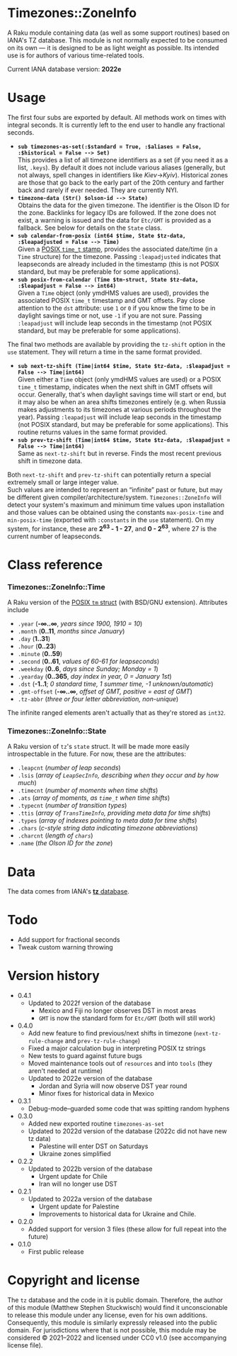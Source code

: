 # Timezones::ZoneInfo
A Raku module containing data (as well as some support routines) based on IANA's TZ database.
This module is not normally expected to be consumed on its own — it is designed to be as light weight as possible.
Its intended use is for authors of various time-related tools. 

Current IANA database version: **2022e** 

# Usage
The first four subs are exported by default.  All methods work on times with integral seconds. It is currently left to the end user to handle any fractional seconds.

  * **`sub timezones-as-set(:$standard = True, :$aliases = False, :$historical = False --> Set)`**  
This provides a list of all timezone identifiers as a set (if you need it as a list, `.keys`).  By default it does not include various aliases (generally, but not always, spell changes in identifiers like *Kiev*→*Kyiv*).  Historical zones are those that go back to the early part of the 20th century and farther back and rarely if ever needed.  They are currently NYI.
  * **`timezone-data (Str() $olson-id --> State)`**  
Obtains the data for the given timezone.   The identifier is the Olson ID for the zone.  Backlinks for legacy IDs are followed.  If the zone does not exist, a warning is issued and the data for `Etc/GMT` is provided as a fallback.  See below for details on the `State` class.
  * **`sub calendar-from-posix (int64 $time, State $tz-data, :$leapadjusted = False --> Time)`**  
Given a [POSIX `time_t` stamp](https://www.gnu.org/software/libc/manual/html_node/Time-Types.html), provides the associated date/time (in a `Time` structure) for the timezone.  Passing `:leapadjusted` indicates that leapseconds are already included in the timestamp (this is not POSIX standard, but may be preferable for some applications).
  * **`sub posix-from-calendar (Time $tm-struct, State $tz-data, :$leapadjust = False --> int64)`**  
Given a `Time` object (only ymdHMS values are used), provides the associated POSIX `time_t` timestamp and GMT offsets.  Pay close attention to the `dst` attribute: use `1` or `0` if you know the time to be in daylight savings time or not, use `-1` if you are not sure.  Passing `:leapadjust` will include leap seconds in the timestamp (not POSIX standard, but may be preferable for some applications). 

The final two methods are available by providing the `tz-shift` option in the `use` statement.  They will return a time in the same format provided.

  * **`sub next-tz-shift (Time|int64 $time, State $tz-data, :$leapadjust = False --> Time|int64)`**  
Given either a `Time` object (only ymdHMS values are used) or a POSIX `time_t` timestamp, indicates when the next shift in GMT offsets will occur. Generally, that's when daylight savings time will start or end, but it may also be when an area shifts timezones entirely (e.g. when Russia makes adjustments to its timezones at various periods throughout the year).  Passing `:leapadjust` will include leap seconds in the timestamp (not POSIX standard, but may be preferable for some applications).  This routine returns values in the same format provided.
  * **`sub prev-tz-shift (Time|int64 $time, State $tz-data, :$leapadjust = False --> Time|int64)`**  
Same as `next-tz-shift` but in reverse.  Finds the most recent previous shift in timezone data.

Both `next-tz-shift` and `prev-tz-shift` can potentially return a special extremely small or large integer value.  
Such values are intended to represent an “infinite” past or future, but may be different given compiler/architecture/system.
`Timezones::ZoneInfo` will detect your system's maximum and minimum time values upon installation and those
values can be obtained using the constants `max-posix-time` and `min-posix-time` (exported with `:constants` in the `use` statement).
On my system, for instance, these are **2<sup>63</sup> - 1 - 27**, and **0 - 2<sup>63</sup>**, where 27 is the current number of leapseconds.

# Class reference

### Timezones::ZoneInfo::Time

A Raku version of the [POSIX `tm` struct](https://www.gnu.org/software/libc/manual/html_node/Broken_002ddown-Time.html) (with BSD/GNU extension).  Attributes include 

  * `.year` (**-∞..∞**, *years since 1900, 1910 = 10*)
  * `.month` (**0..11**, *months since January*)
  * `.day` (**1..31**)
  * `.hour` (**0..23**)
  * `.minute` (**0..59**)
  * `.second` (**0..61**, *values of 60-61 for leapseconds*)
  * `.weekday` (**0..6**, *days since Sunday; Monday = 1*)
  * `.yearday` (**0..365**, *day index in year, 0 = January 1st*)
  * `.dst` (**-1..1**; *0 standard time, 1 summer time, -1 unknown/automatic*)
  * `.gmt-offset` (**-∞..∞**, *offset of GMT, positive = east of GMT*)
  * `.tz-abbr` (*three or four letter abbreviation, non-unique*)
  
The infinite ranged elements aren't actually that as they're stored as `int32`.

### Timezones::ZoneInfo::State

A Raku version of `tz`'s `state` struct.  It will be made more easily introspectable in the future.  For now, these are the attributes:
  * `.leapcnt` (*number of leap seconds*)
  * `.lsis` (*array of `LeapSecInfo`, describing when they occur and by how much*)
  * `.timecnt` (*number of moments when time shifts*)
  * `.ats` (*array of moments, as `time_t` when time shifts*)
  * `.typecnt` (*number of transition types*)
  * `.ttis` (*array of `TransTimeInfo`, providing meta data for time shifts*)
  * `.types` (*array of indexes pointing to meta data for time shifts*)
  * `.chars` (*c-style string data indicating timezone abbreviations*)
  * `.charcnt` (*length of `chars`*)
  * `.name` (*the Olson ID for the zone*)

# Data
The data comes from IANA's [**tz** database](https://www.iana.org/time-zones).  

# Todo
  * Add support for fractional seconds
  * Tweak custom warning throwing
  
# Version history
  * 0.4.1
    * Updated to 2022f version of the database
      * Mexico and Fiji no longer observes DST in most areas
      * `GMT` is now the standard form for `Etc/GMT` (both will still work)
  * 0.4.0
    * Add new feature to find previous/next shifts in timezone (`next-tz-rule-change` and `prev-tz-rule-change`)
    * Fixed a major calculation bug in interpreting POSIX tz strings
    * New tests to guard against future bugs
    * Moved maintenance tools out of `resources` and into `tools` (they aren't needed at runtime)
    * Updated to 2022e version of the database
      * Jordan and Syria will now observe DST year round
      * Minor fixes for historical data in Mexico
  * 0.3.1
    * Debug-mode–guarded some code that was spitting random hyphens
  * 0.3.0
    * Added new exported routine `timezones-as-set`
    * Updated to 2022d version of the database (2022c did not have new tz data)
      * Palestine will enter DST on Saturdays
      * Ukraine zones simplified
  * 0.2.2
    * Updated to 2022b version of the database
      * Urgent update for Chile
      * Iran will no longer use DST
  * 0.2.1
    * Updated to 2022a version of the database
      * Urgent update for Palestine
      * Improvements to historical data for Ukraine and Chile.
  * 0.2.0
    * Added support for version 3 files (these allow for full repeat into the future) 
  * 0.1.0
    * First public release
  
# Copyright and license
The `tz` database and the code in it is public domain.  Therefore, the author of this module (Matthew Stephen Stuckwisch) would find it unconscionable to release this module under any license, even for his own additions.  Consequently, this module is similarly expressly released into the public domain.  For jurisdictions where that is not possible, this module may be considered © 2021–2022 and licensed under CC0 v1.0 (see accompanying license file).

